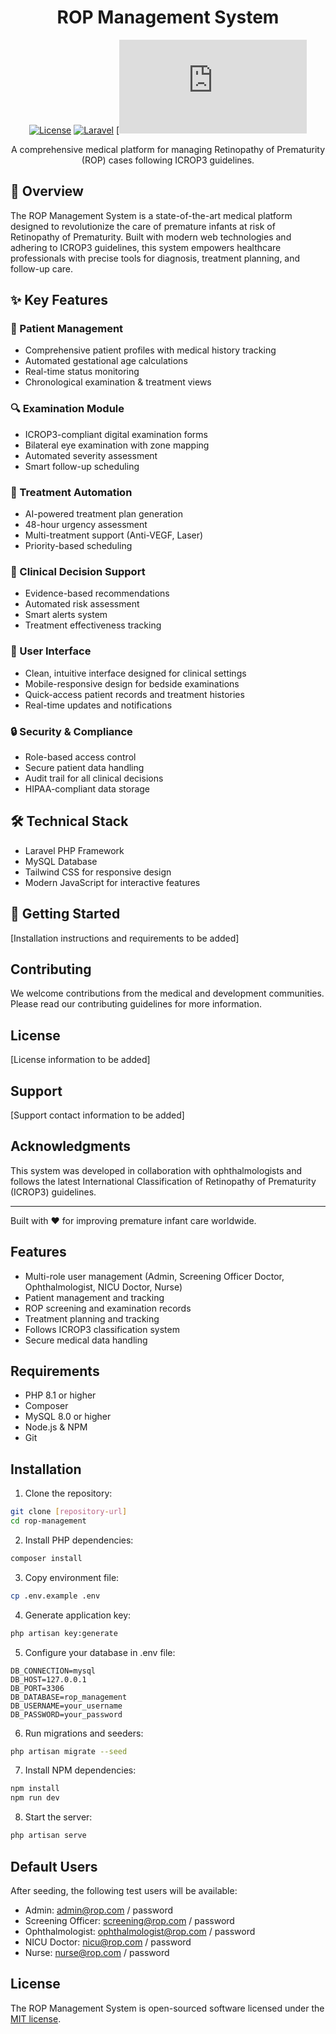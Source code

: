 <div align="center">

# ROP Management System

[![License](https://img.shields.io/badge/license-MIT-blue.svg)](LICENSE)
[![Laravel](https://img.shields.io/badge/Laravel-10.x-red.svg)](https://laravel.com)
[![ICROP3](https://www.medscinet.com/ROP/uploads/ICROP3%20-%20Ophthalmology%202021.pdf)

A comprehensive medical platform for managing Retinopathy of Prematurity (ROP) cases following ICROP3 guidelines.

</div>

## 🌟 Overview

The ROP Management System is a state-of-the-art medical platform designed to revolutionize the care of premature infants at risk of Retinopathy of Prematurity. Built with modern web technologies and adhering to ICROP3 guidelines, this system empowers healthcare professionals with precise tools for diagnosis, treatment planning, and follow-up care.

## ✨ Key Features

### 👥 Patient Management
- Comprehensive patient profiles with medical history tracking
- Automated gestational age calculations
- Real-time status monitoring
- Chronological examination & treatment views

### 🔍 Examination Module
- ICROP3-compliant digital examination forms
- Bilateral eye examination with zone mapping
- Automated severity assessment
- Smart follow-up scheduling

### 💉 Treatment Automation
- AI-powered treatment plan generation
- 48-hour urgency assessment
- Multi-treatment support (Anti-VEGF, Laser)
- Priority-based scheduling

### 🤖 Clinical Decision Support
- Evidence-based recommendations
- Automated risk assessment
- Smart alerts system
- Treatment effectiveness tracking

### 🎨 User Interface
- Clean, intuitive interface designed for clinical settings
- Mobile-responsive design for bedside examinations
- Quick-access patient records and treatment histories
- Real-time updates and notifications

### 🔒 Security & Compliance
- Role-based access control
- Secure patient data handling
- Audit trail for all clinical decisions
- HIPAA-compliant data storage

## 🛠️ Technical Stack
- Laravel PHP Framework
- MySQL Database
- Tailwind CSS for responsive design
- Modern JavaScript for interactive features

## 🚀 Getting Started
[Installation instructions and requirements to be added]

## Contributing
We welcome contributions from the medical and development communities. Please read our contributing guidelines for more information.

## License
[License information to be added]

## Support
[Support contact information to be added]

## Acknowledgments
This system was developed in collaboration with ophthalmologists and follows the latest International Classification of Retinopathy of Prematurity (ICROP3) guidelines.

---

Built with ❤️ for improving premature infant care worldwide.


## Features

- Multi-role user management (Admin, Screening Officer Doctor, Ophthalmologist, NICU Doctor, Nurse)
- Patient management and tracking
- ROP screening and examination records
- Treatment planning and tracking
- Follows ICROP3 classification system
- Secure medical data handling

## Requirements

- PHP 8.1 or higher
- Composer
- MySQL 8.0 or higher
- Node.js & NPM
- Git

## Installation

1. Clone the repository:
```bash
git clone [repository-url]
cd rop-management
```

2. Install PHP dependencies:
```bash
composer install
```

3. Copy environment file:
```bash
cp .env.example .env
```

4. Generate application key:
```bash
php artisan key:generate
```

5. Configure your database in .env file:
```
DB_CONNECTION=mysql
DB_HOST=127.0.0.1
DB_PORT=3306
DB_DATABASE=rop_management
DB_USERNAME=your_username
DB_PASSWORD=your_password
```

6. Run migrations and seeders:
```bash
php artisan migrate --seed
```

7. Install NPM dependencies:
```bash
npm install
npm run dev
```

8. Start the server:
```bash
php artisan serve
```

## Default Users

After seeding, the following test users will be available:

- Admin: admin@rop.com / password
- Screening Officer: screening@rop.com / password
- Ophthalmologist: ophthalmologist@rop.com / password
- NICU Doctor: nicu@rop.com / password
- Nurse: nurse@rop.com / password

## License

The ROP Management System is open-sourced software licensed under the [MIT license](https://opensource.org/licenses/MIT).
